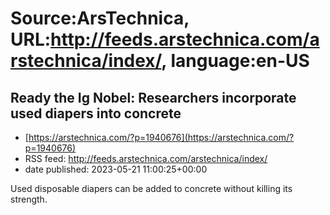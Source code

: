 # Source:ArsTechnica, URL:http://feeds.arstechnica.com/arstechnica/index/, language:en-US

## Ready the Ig Nobel: Researchers incorporate used diapers into concrete
 - [https://arstechnica.com/?p=1940676](https://arstechnica.com/?p=1940676)
 - RSS feed: http://feeds.arstechnica.com/arstechnica/index/
 - date published: 2023-05-21 11:00:25+00:00

Used disposable diapers can be added to concrete without killing its strength.


